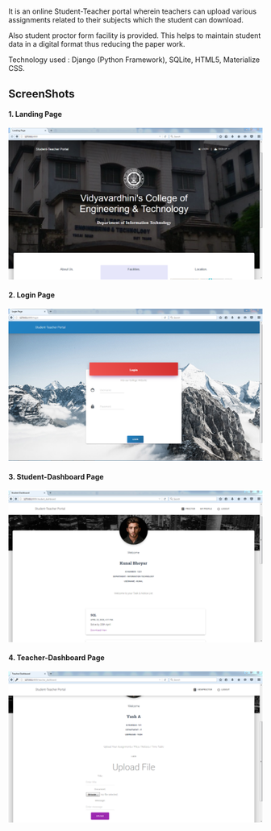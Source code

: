# 
It is an online Student-Teacher portal wherein teachers can upload various assignments related to their subjects which the student can download.

Also student proctor form facility is provided. This helps to maintain student data in a digital format thus reducing the paper work.

Technology used : Django (Python Framework), SQLite, HTML5, Materialize CSS. 

## ScreenShots

#### 1. Landing Page
![](images/landing.PNG)

#### 2. Login Page
![](images/login.PNG)

#### 3. Student-Dashboard Page
![](images/student.PNG)

#### 4. Teacher-Dashboard Page
![](images/teacher.PNG)
